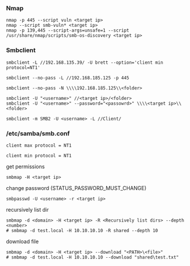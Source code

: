 ### Nmap 

```shell
nmap -p 445 --script vuln <target ip>
nmap --script smb-vuln* <target ip>
nmap -p 139,445 --script-args=unsafe=1 --script /usr/share/nmap/scripts/smb-os-discovery <target ip>
```

### Smbclient

```shell
smbclient -L //192.168.135.39/ -U brett --option='client min protocol=NT1'
```

```shell
smbclient --no-pass -L //192.168.185.125 -p 445
```

```shell
smbclient --no-pass -N \\\\192.168.185.125\\<folder> 
```

```shell
smbclient -U "<username>" //<target ip>/<folder>
smbclient -U "<username>" --password="<passowrd>" \\\\<target ip>\\<folder>
```

```shell
smbclient -m SMB2 -U <username> -L //Client/
```

### /etc/samba/smb.conf

```shell
client max protocol = NT1 
```

```shell
client min protocol = NT1
```

get permissions

```shell
smbmap -H <target ip>
```

change password (STATUS_PASSWORD_MUST_CHANGE)

```shell
smbpasswd -U <username> -r <target ip>
```

recursively list dir

```shell
smbmap -d <domain> -H <target ip> -R <Recursively list dirs> --depth <number>
# smbmap -d test.local -H 10.10.10.10 -R shared --depth 10
```

download file

```shell
smbmap -d <domain> -H <target ip> --download "<PATH>\<file>"
# smbmap -d test.local -H 10.10.10.10 --download "shared\test.txt"
```